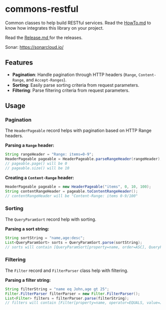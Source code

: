 # commons-restful

Common classes to help build RESTful services. Read the [HowTo.md](HowTo.md) to know how integrates this library on your
project.

Read the [Release.md ](Release.md) for the releases.

Sonar: https://sonarcloud.io/

## Features

* **Pagination**: Handle pagination through HTTP headers (`Range`, `Content-Range`, and `Accept-Ranges`).
* **Sorting**: Easily parse sorting criteria from request parameters.
* **Filtering**: Parse filtering criteria from request parameters.

## Usage

### Pagination

The `HeaderPageable` record helps with pagination based on HTTP Range headers.

**Parsing a `Range` header:**

```java
String rangeHeader = "Range: items=0-9";
HeaderPageable pageable = HeaderPageable.parseRangeHeader(rangeHeader);
// pageable.page() will be 0
// pageable.size() will be 10
```

**Creating a `Content-Range` header:**

```java
HeaderPageable pageable = new HeaderPageable("items", 0, 10, 100);
String contentRangeHeader = pageable.toContentRangeHeader();
// contentRangeHeader will be "Content-Range: items 0-9/100"
```

### Sorting

The `QueryParamSort` record help with sorting.

**Parsing a sort string:**

```java
String sortString = "name,age:desc";
List<QueryParamSort> sorts = QueryParamSort.parse(sortString);
// sorts will contain [QueryParamSort[property=name, order=ASC], QueryParamSort[property=age, order=DESC]]
```

### Filtering

The `Filter` record and `FilterParser` class help with filtering.

**Parsing a filter string:**

```java
String filterString = "name eq John,age gt 25";
Filter.FilterParser filterParser = new Filter.FilterParser();
List<Filter> filters = filterParser.parse(filterString);
// filters will contain [Filter[property=name, operator=EQUALS, value=John], Filter[property=age, operator=GREATER, value=25]]
```
